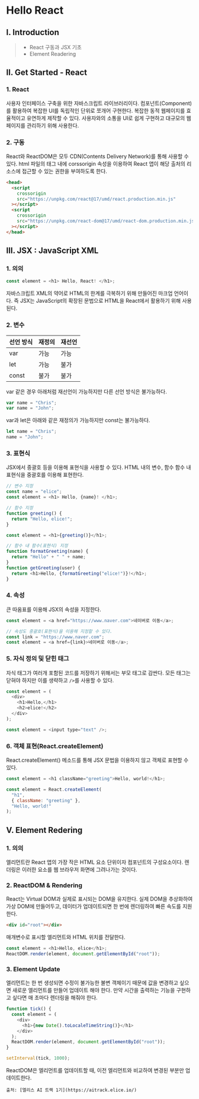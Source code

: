 # Hello React

## Ⅰ. Introduction

> - React 구동과 JSX 기초
> - Element Readering

## Ⅱ. Get Started - React

### 1. React

사용자 인터페이스 구축을 위한 자바스크립트 라이브러리이다. 컴포넌트(Component)를 활용하여 복잡한 UI를 독립적인 단위로 쪼개어 구현한다. 복잡한 동적 웹페이지를 효율적이고 유연하게 제작할 수 있다. 사용자와의 소통을 UI로 쉽게 구현하고 대규모의 웹페이지를 관리하기 위해 사용한다.

### 2. 구동

React와 ReactDOM은 모두 CDN(Contents Delivery Network)를 통해 사용할 수 있다. html 파일의 <head> 태그 내에 corssorigin 속성을 이용하여 React 앱이 해당 출처의 리소스에 접근할 수 있는 권한을 부여하도록 한다.

```html
<head>
  <script
    crossorigin
    src="https://unpkg.com/react@17/umd/react.production.min.js"
  ></script>
  <script
    crossorigin
    src="https://unpkg.com/react-dom@17/umd/react-dom.production.min.js"
  ></script>
</head>
```

## Ⅲ. JSX : JavaScript XML

### 1. 의의

```javascript
const element = <h1> Hello, React! </h1>;
```

자바스크립트 XML의 약어로 HTML의 한계를 극복하기 위해 만들어진 마크업 언어이다. 즉 JSX는 JavaScript의 확장된 문법으로 HTML을 React에서 활용하기 위해 사용된다.

### 2. 변수

| 선언 방식 | 재정의 | 재선언 |
| --------- | ------ | ------ |
| var       | 가능   | 가능   |
| let       | 가능   | 불가   |
| const     | 불가   | 불가   |

var 같은 경우 아래처럼 재선언이 가능하지만 다른 선언 방식은 불가능하다.

```javascript
var name = "Chris";
var name = "John";
```

var과 let은 아래와 같은 재정의가 가능하지만 const는 불가능하다.

```js
let name = "Chris";
name = "John";
```

### 3. 표현식

JSX에서 중괄호 등을 이용해 표현식을 사용할 수 있다. HTML 내의 변수, 함수 함수 내 표현식을 중괄호를 이용해 표현한다.

```js
// 변수 지정
const name = "elice";
const element = <h1> Hello, {name}! </h1>;

// 함수 지정
function greeting() {
  return "Hello, elice!";
}

const element = <h1>{greeting()}</h1>;

// 함수 내 함수(표현식) 지정
function formatGreeting(name) {
  return "Hello" + " " + name;
}
function getGreeting(user) {
  return <h1>Hello, {formatGreeting("elice!")}!</h1>;
}
```

### 4. 속성

큰 따옴표를 이용해 JSX의 속성을 지정한다.

```js
const element = <a href="https://www.naver.com">네이버로 이동</a>;

// 속성도 중괄호(표현식)을 이용해 지정할 수 있다.
const link = "https://www.naver.com";
const element = <a href={link}>네이버로 이동</a>;
```

### 5. 자식 정의 및 닫힌 태그

자식 태그가 여러개 포함된 코드를 저장하기 위해서는 부모 태그로 감싼다. 모든 태그는 닫혀야 하지만 이를 생략하고 `/>`를 사용할 수 있다.

```js
const element = (
  <div>
    <h1>Hello,</h1>
    <h2>elice!</h2>
  </div>
);

const element = <input type="text" />;
```

### 6. 객체 표현(React.createElement)

React.createElement() 메소드를 통해 JSX 문법을 이용하지 않고 객체로 표현할 수 있다.

```js
const element = <h1 className="greeting">Hello, world!</h1>;

const element = React.createElement(
  "h1",
  { className: "greeting" },
  "Hello, world!"
);
```

## Ⅴ. Element Redering

### 1. 의의

엘리먼트란 React 앱의 가장 작은 HTML 요소 단위이자 컴포넌트의 구성요소이다. 렌더링은 이러한 요소를 웹 브라우저 화면에 그려나가는 것이다.

### 2. ReactDOM & Rendering

React는 Virtual DOM과 실제로 표시되는 DOM을 유지한다. 실제 DOM을 추상화하여 가상 DOM에 만들어두고, 데이터가 업데이트되면 한 번에 렌더링하여 빠른 속도를 지원한다.

```html
<div id="root"></div>
```

매개변수로 표시할 엘리먼트와 HTML 위치를 전달한다.

```js
const element = <h1>Hello, elice</h1>;
ReactDOM.render(element, document.getElementById("root"));
```

### 3. Element Update

엘리먼트는 한 번 생성되면 수정이 불가능한 불변 객체이기 때문에 값을 변경하고 싶으면 새로운 엘리먼트를 만들어 업데이트 해야 한다. 만약 시간을 출력하는 기능을 구현하고 싶다면 매 초마다 렌더링을 해줘야 한다.

```js
function tick() {
  const element = (
    <div>
      <h1>{new Date().toLocaleTimeString()}</h1>
    </div>
  );
  ReactDOM.render(element, document.getElementById("root"));
}

setInterval(tick, 1000);
```

ReactDOM은 엘리먼트를 업데이트할 때, 이전 엘리먼트와 비교하여 변경된 부분만 업데이트한다.

```
출처: [엘리스 AI 트랙 1기](https://aitrack.elice.io/)
```
